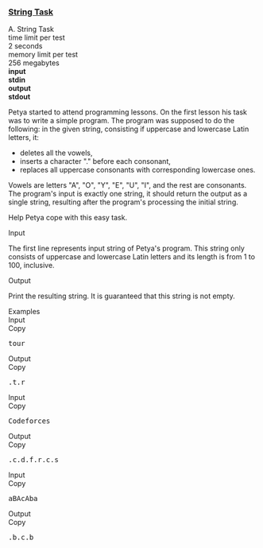 <h3><a href="https://codeforces.com/contest/118/problem/A" target="_blank" rel="noopener noreferrer">String Task</a></h3>
<div class="header"><div class="title">A. String Task</div><div class="time-limit"><div class="property-title">time limit per test</div>2 seconds</div><div class="memory-limit"><div class="property-title">memory limit per test</div>256 megabytes</div><div class="input-file input-standard" style="font-weight: bold"><div class="property-title">input</div>stdin</div><div class="output-file output-standard" style="font-weight: bold"><div class="property-title">output</div>stdout</div></div><div><p>Petya started to attend programming lessons. On the first lesson his task was to write a simple program. The program was supposed to do the following: in the given string, consisting if uppercase and lowercase Latin letters, it: </p><ul> <li> deletes all the vowels, </li><li> inserts a character "<span class="tex-font-style-tt">.</span>" before each consonant, </li><li> replaces all uppercase consonants with corresponding lowercase ones. </li></ul><p>Vowels are letters "A", "O", "Y", "E", "U", "I", and the rest are consonants. The program's input is exactly one string, it should return the output as a single string, resulting after the program's processing the initial string.</p><p>Help Petya cope with this easy task.</p></div><div class="input-specification"><div class="section-title">Input</div><p>The first line represents input string of Petya's program. This string only consists of uppercase and lowercase Latin letters and its length is from <span class="tex-span">1</span> to <span class="tex-span">100</span>, inclusive.</p></div><div class="output-specification"><div class="section-title">Output</div><p>Print the resulting string. It is guaranteed that this string is not empty.</p></div><div class="sample-tests"><div class="section-title">Examples</div><div class="sample-test"><div class="input"><div class="title">Input<div title="Copy" data-clipboard-target="#id0044938919748663253" id="id003862128556567058" class="input-output-copier">Copy</div></div><pre id="id0044938919748663253">tour<br></pre></div><div class="output"><div class="title">Output<div title="Copy" data-clipboard-target="#id001380943295368816" id="id008521730432637262" class="input-output-copier">Copy</div></div><pre id="id001380943295368816">.t.r<br></pre></div><div class="input"><div class="title">Input<div title="Copy" data-clipboard-target="#id008049305935814437" id="id0013151445498267167" class="input-output-copier">Copy</div></div><pre id="id008049305935814437">Codeforces<br></pre></div><div class="output"><div class="title">Output<div title="Copy" data-clipboard-target="#id003139707743049813" id="id008426531136258906" class="input-output-copier">Copy</div></div><pre id="id003139707743049813">.c.d.f.r.c.s<br></pre></div><div class="input"><div class="title">Input<div title="Copy" data-clipboard-target="#id00943088109936106" id="id008640729169816765" class="input-output-copier">Copy</div></div><pre id="id00943088109936106">aBAcAba<br></pre></div><div class="output"><div class="title">Output<div title="Copy" data-clipboard-target="#id008135434370955108" id="id006666614598904473" class="input-output-copier">Copy</div></div><pre id="id008135434370955108">.b.c.b<br></pre></div></div></div>